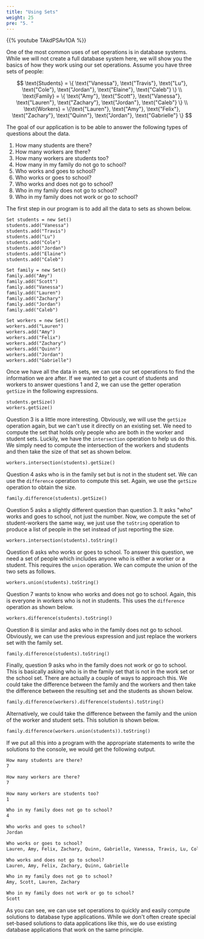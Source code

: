 ```yaml
---
title: "Using Sets"
weight: 25
pre: "5. "
---
```

{{% youtube TAkdPSAv1OA %}}

One of the most common uses of set operations is in database systems. While we will not create a full database system here, we will show you the basics of how they work using our set operations. Assume you have three sets of people:

$$
\text{Students} = \{ \text{"Vanessa"}, \text{"Travis"}, \text{"Lu"}, \text{"Cole"}, \text{"Jordan"}, \text{"Elaine"}, \text{"Caleb"} \} \\
\text{Family} = \{ \text{"Amy"}, \text{"Scott"}, \text{"Vanessa"}, \text{"Lauren"}, \text{"Zachary"}, \text{"Jordan"}, \text{"Caleb"} \} \\
\text{Workers} = \{\text{"Lauren"}, \text{"Amy"}, \text{"Felix"}, \text{"Zachary"}, \text{"Quinn"}, \text{"Jordan"}, \text{"Gabrielle"} \}
$$

The goal of our application is to be able to answer the following types of questions about the data.

1. How many students are there?
2. How many workers are there?
3. How many workers are students too?
4. How many in my family do not go to school?
5. Who works and goes to school?
6. Who works or goes to school?
7. Who works and does not go to school?
8. Who in my family does not go to school?
9. Who in my family does not work or go to school?

The first step in our program is to add all the data to sets as shown below.

```tex
Set students = new Set()
students.add("Vanessa")
students.add("Travis")
students.add("Lu")
students.add("Cole")
students.add("Jordan")
students.add("Elaine")
students.add("Caleb")

Set family = new Set()
family.add("Amy")
family.add("Scott")
family.add("Vanessa")
family.add("Lauren")
family.add("Zachary")
family.add("Jordan")
family.add("Caleb")

Set workers = new Set()
workers.add("Lauren")
workers.add("Amy")
workers.add("Felix")
workers.add("Zachary")
workers.add("Quinn")
workers.add("Jordan")
workers.add("Gabrielle")
```

Once we have all the data in sets, we can use our set operations to find the information we are after. If we wanted to get a count of students and workers to answer questions 1 and 2, we can use the getter operation `getSize` in the following expressions.

```tex
students.getSize()
workers.getSize()
```

Question 3 is a little more interesting. Obviously, we will use the `getSize` operation again, but we can't use it directly on an existing set. We need to compute the set that holds only people who are both in the worker and student sets. Luckily, we have the `intersection` operation to help us do this. We simply need to compute the intersection of the workers and students and then take the size of that set as shown below.

```tex
workers.intersection(students).getSize()
```

Question 4 asks who is in the family set but is not in the student set. We can use the `difference` operation to compute this set. Again, we use the `getSize` operation to obtain the size.

```tex
family.difference(students).getSize()
```

Question 5 asks a slightly different question than question 3. It asks "who" works and goes to school, not just the number. Now, we compute the set of student-workers the same way, we just use the `toString` operation to produce a list of people in the set instead of just reporting the size.

```tex
workers.intersection(students).toString()
```

Question 6 asks who works or goes to school. To answer this question, we need a set of people which includes anyone who is either a worker or a student. This requires the `union` operation. We can compute the union of the two sets as follows.

```tex
workers.union(students).toString()
```

Question 7 wants to know who works and does not go to school. Again, this is everyone in workers who is not in students. This uses the `difference` operation as shown below.

```tex
workers.difference(students).toString()
```

Question 8 is similar and asks who in the family does not go to school. Obviously, we can use the previous expression and just replace the workers set with the family set.

```tex
family.difference(students).toString()
```

Finally, question 9 asks who in the family does not work or go to school. This is basically asking who is in the family set that is not in the work set or the school set. There are actually a couple of ways to approach this. We could take the difference between the family and the workers and then take the difference between the resulting set and the students as shown below.

```tex
family.difference(workers).difference(students).toString()
```

Alternatively, we could take the difference between the family and the union of the worker and student sets. This solution is shown below.

```tex
family.difference(workers.union(students)).toString()
```

If we put all this into a program with the appropriate statements to write the solutions to the console, we would get the following output.

```tex
How many students are there?
7

How many workers are there?
7

How many workers are students too?
1

Who in my family does not go to school?
4

Who works and goes to school?
Jordan

Who works or goes to school?
Lauren, Amy, Felix, Zachary, Quinn, Gabrielle, Vanessa, Travis, Lu, Cole, Jordan, Elaine, Caleb

Who works and does not go to school?
Lauren, Amy, Felix, Zachary, Quinn, Gabrielle

Who in my family does not go to school?
Amy, Scott, Lauren, Zachary

Who in my family does not work or go to school?
Scott
```

As you can see, we can use set operations to quickly and easily compute solutions to database type applications. While we don't often create special set-based solutions to data applications like this, we do use existing database applications that work on the same principle. 
